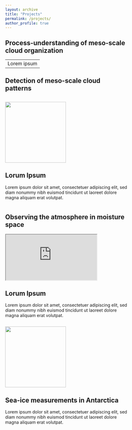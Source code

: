```yaml
---
layout: archive
title: "Projects"
permalink: /projects/
author_profile: true
---
```


<meta name="viewport" content="width=device-width, initial-scale=1.0">
<style>
* {
  box-sizing: border-box;
}

.menu {
  float: left;
  width: 400px;
  height: 400px;
  text-align: center;
  background-color: #e5e5e5;
}

.description {
  text-align: left;
  margin-left:1em;
}

@media only screen and (max-width: 800px) {
  /* For mobile phones: */
  .menu, .main, .right {
    width: 100%;
  }
}
</style>

## Process-understanding of meso-scale cloud organization
<table style="width:100%">
<tr style="height:400px><td><iframe src="https://tobi.pages.gwdg.de/gridlook/#https://swift.dkrz.de/v1/dkrz_948e7d4bbfbb445fbff5315fc433e36a/EUREC4A_LES/json_eurec4a_sim_time.json"></iframe></td><td>Lorem ipsum</td>
</table>

## Detection of meso-scale cloud patterns
<div style="overflow:auto">
  <div class="menu">
  	<p height="250px">
    <a href="#"><img src="https://wiki.mpimet.mpg.de/lib/exe/fetch.php?media=imprs_logo_transp.png" width="200px"></a></p>
  </div>
  <div class="description">
    <h2>Lorum Ipsum</h2>
    <p>Lorem ipsum dolor sit amet, consectetuer adipiscing elit, sed diam nonummy nibh euismod tincidunt ut laoreet dolore magna aliquam erat volutpat.</p>
  </div>
</div>

## Observing the atmosphere in moisture space
<div style="overflow:auto">
  <div class="menu">
    <iframe src="https://tobi.pages.gwdg.de/gridlook/#https://swift.dkrz.de/v1/dkrz_948e7d4bbfbb445fbff5315fc433e36a/EUREC4A_LES/json_eurec4a_sim_time.json"></iframe></p>
  </div>
  <div class="description">
    <h2>Lorum Ipsum</h2>
    <p>Lorem ipsum dolor sit amet, consectetuer adipiscing elit, sed diam nonummy nibh euismod tincidunt ut laoreet dolore magna aliquam erat volutpat.</p>
  </div>
</div>

<div style="overflow:auto">
  <div class="menu">
  	<p height="250px">
    <a href="#"><img src="https://wiki.mpimet.mpg.de/lib/exe/fetch.php?media=imprs_logo_transp.png" width="200px"></a></p>
  </div>
  <div class="description">
    <h2>Sea-ice measurements in Antarctica</h2>
    <p>Lorem ipsum dolor sit amet, consectetuer adipiscing elit, sed diam nonummy nibh euismod tincidunt ut laoreet dolore magna aliquam erat volutpat.</p>
  </div>
</div>
